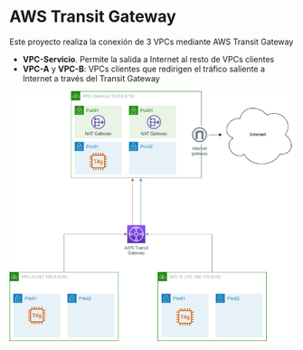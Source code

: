 # AWS Transit Gateway
Este proyecto realiza la conexión de 3 VPCs mediante AWS Transit Gateway
* **VPC-Servicio**. Permite la salida a Internet al resto de VPCs clientes
* **VPC-A** y **VPC-B**: VPCs clientes que redirigen el tráfico saliente a Internet a través del Transit Gateway

![Arquitectura](images/aws-transit-gateway.png)
